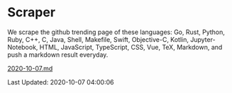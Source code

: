 # Scraper

We scrape the github trending page of these languages: Go, Rust, Python, Ruby, C++, C, Java, Shell, Makefile, Swift, Objective-C, Kotlin, Jupyter-Notebook, HTML, JavaScript, TypeScript, CSS, Vue, TeX, Markdown, and push a markdown result everyday.

[2020-10-07.md](https://github.com/yangwenmai/github-trending-backup/blob/master/2020-10-07.md)

Last Updated: 2020-10-07 04:00:06